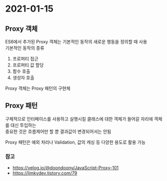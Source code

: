 # 2021-01-15

## Proxy 객체

ES6에서 추가된 Proxy 객체는 기본적인 동작의 새로운 행동을 정의할 때 사용  
기본적인 동작의 종류

1. 프로퍼티 접근
2. 프로퍼티 값 할당
3. 함수 호출
4. 생성자 호출

Proxy 객체는 Proxy 패턴의 구현체

## Proxy 패턴

구체적으로 인터페이스를 사용하고 실행시킬 클래스에 대한 객체가 들어갈 자리에 객체를 대신 투입하는  
중요한 것은 흐름제어만 할 뿐 결과값이 변경되어서는 안됨

Proxy 패턴은 예외 처리나 Validation, 값의 캐싱 등 다양한 용도로 활용 가능

### 참고

- https://velog.io/@doondoony/JavaScript-Proxy-101
- https://limkydev.tistory.com/79
